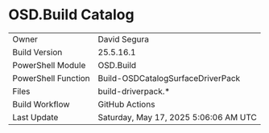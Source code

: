 ﻿# OSD.Build Catalog

| | |
|-|-|
| Owner | David Segura |
| Build Version | 25.5.16.1 |
| PowerShell Module | OSD.Build |
| PowerShell Function | Build-OSDCatalogSurfaceDriverPack |
| Files | build-driverpack.* |
| Build Workflow | GitHub Actions |
| Last Update | Saturday, May 17, 2025 5:06:06 AM UTC |
